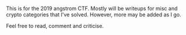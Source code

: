 This is for the 2019 angstrom CTF. Mostly will be writeups for misc and crypto categories that I've solved.
However, more may be added as I go.

Feel free to read, comment and criticise.
